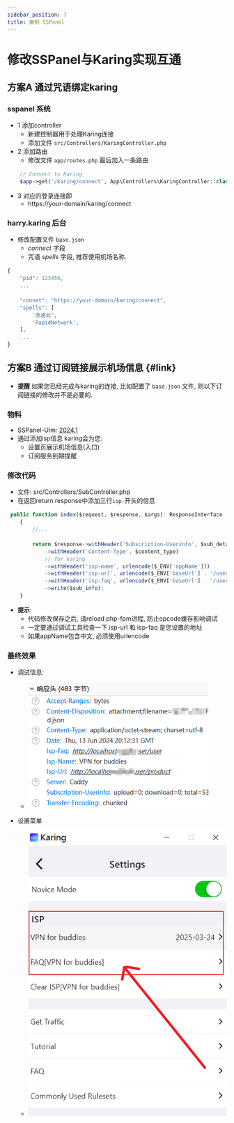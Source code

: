 ```yaml
---
sidebar_position: 7
title: 案例 SSPanel
---
```


# 修改SSPanel与Karing实现互通

## 方案A 通过咒语绑定karing
### sspanel 系统
- 1 添加controller
    - 新建控制器用于处理Karing连接
	- 添加文件 `src/Controllers/KaringController.php`
- 2 添加路由
	- 修改文件 `app/routes.php` 最后加入一条路由
```php
    // Connect to Karing
    $app->get('/karing/connect', App\Controllers\KaringController::class . ':connect');

```
- 3 对应的登录连接即
	- https://your-domain/karing/connect

### harry.karing 后台
- 修改配置文件 `base.json`
    - *connect* 字段
    - 咒语 *spells* 字段, 推荐使用机场名称.
```js
{
    "pid": 123456,
	...

	"connet": "https://your-domain/karing/connect",
    "spells": [
        '急速云',
        'RapidNetwork',
    ],
    ...
}
```



## 方案B 通过订阅链接展示机场信息 {#link}
- **提醒** 如果您已经完成与karing的连接, 比如配置了 `base.json` 文件, 则以下订阅链接的修改并不是必要的.

### 物料
- SSPanel-Uim: [2024.1](https://github.com/Anankke/SSPanel-UIM/releases/tag/2024.1)
- 通过添加isp信息 karing会为您:
  - 设置页展示机场信息(入口)
  - 订阅服务到期提醒

### 修改代码
- 文件: src/Controllers/SubController.php
- 在返回return response中添加三行`isp-`开头的信息
```jsx title="src/Controllers/SubController.php"
 public function index($request, $response, $args): ResponseInterface
    {
        //...

        return $response->withHeader('Subscription-Userinfo', $sub_details)
            ->withHeader('Content-Type', $content_type)
            // for karing
            ->withHeader('isp-name', urlencode($_ENV['appName']))
            ->withHeader('isp-url', urlencode($_ENV['baseUrl'] . '/user/product'))
            ->withHeader('isp-faq', urlencode($_ENV['baseUrl'] . '/user/user'));
            ->write($sub_info);
    }
```
- **提示**:
  - 代码修改保存之后, 请reload php-fpm进程, 防止opcode缓存影响调试
  - 一定要通过调试工具检查一下 isp-url 和 isp-faq 是您设置的地址
  - 如果appName包含中文, 必须使用urlencode


### 最终效果
- 调试信息:
  - ![debug](./img/cpr-3.png)

- 设置菜单
  - ![menu](./img/cpr-1.png)


